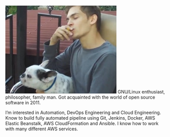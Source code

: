 ![profile](/profile.jpg)
GNU/Linux enthusiast, philosopher, family man.
Got acquainted with the world of open source software in 2011. 

I’m interested in Automation, DevOps Engineering and Cloud Engineering.
Know to build fully automated pipeline using Git, Jenkins, Docker, AWS Elastic Beanstalk, AWS CloudFormation and Ansible. I know how to work with many different AWS services.
